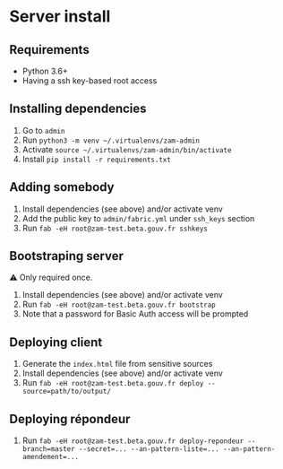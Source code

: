 # Server install

## Requirements

*   Python 3.6+
*   Having a ssh key-based root access

## Installing dependencies

1.  Go to `admin`
2.  Run `python3 -m venv ~/.virtualenvs/zam-admin`
3.  Activate `source ~/.virtualenvs/zam-admin/bin/activate`
4.  Install `pip install -r requirements.txt`

## Adding somebody

1.  Install dependencies (see above) and/or activate venv
2.  Add the public key to `admin/fabric.yml` under `ssh_keys` section
3.  Run `fab -eH root@zam-test.beta.gouv.fr sshkeys`

## Bootstraping server

⚠️ Only required once.

1.  Install dependencies (see above) and/or activate venv
2.  Run `fab -eH root@zam-test.beta.gouv.fr bootstrap`
3.  Note that a password for Basic Auth access will be prompted

## Deploying client

1.  Generate the `index.html` file from sensitive sources
2.  Install dependencies (see above) and/or activate venv
3.  Run `fab -eH root@zam-test.beta.gouv.fr deploy --source=path/to/output/`

## Deploying répondeur

1.  Run `fab -eH root@zam-test.beta.gouv.fr deploy-repondeur --branch=master --secret=... --an-pattern-liste=... --an-pattern-amendement=...`
